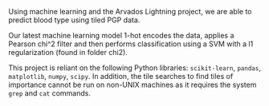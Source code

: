 Using machine learning and the Arvados Lightning project, we are able to predict blood type using tiled PGP data.  

Our latest machine learning model 1-hot encodes the data, applies a Pearson chi^2 filter and then performs classification using a SVM with a l1 regularization (found in folder chi2). 

This project is reliant on the following Python libraries: `scikit-learn`, `pandas`, `matplotlib`, `numpy`, `scipy`. In addition, the tile searches to find tiles of importance cannot be run on non-UNIX machines as it requires the system `grep` and `cat` commands.
